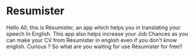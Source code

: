 # Resumister
Hello All, this is Résumister, an app which helps you in translating your speech In English. This app also helps increase your Job Chances as you can make your CV from Résumister in english even if you don't know english. Curious ? So what are you waiting for use Résumister for free!!
